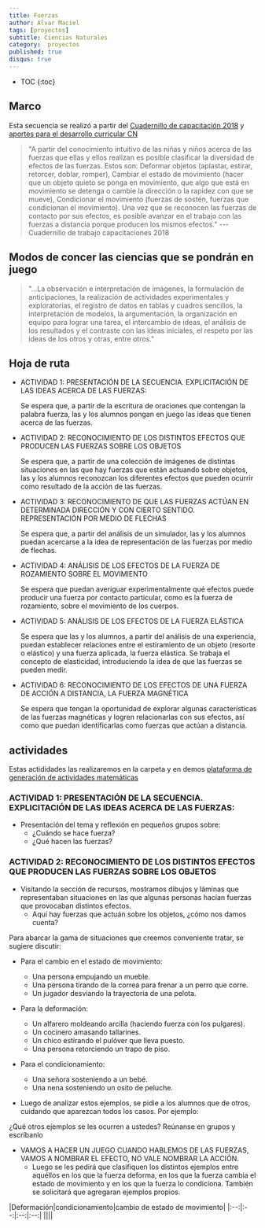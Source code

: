 ```yaml
---
title: Fuerzas
author: Alvar Maciel
tags: [proyectos]
subtitle: Ciencias Naturales
category:  proyectos
published: true
disqus: true
---
```

* TOC
{:toc}

## Marco
Esta secuencia se realizó a partir del [Cuadernillo de capacitación 2018](https://docs.wixstatic.com/ugd/9a7535_315a4e70bd7e4aeea1c696929ecdc822.pdf) y [aportes para el desarrollo curricular CN](http://www.buenosaires.gob.ar/areas/educacion/curricula/pdf/primaria/aportes/areas/naturales/fuerzas_y_movimiento/cn-fuerzas_y_movimientoweb.pdf)

> "A partir del conocimiento intuitivo de las niñas y niños acerca de las fuerzas que ellas y ellos realizan es posible clasificar la diversidad de efectos de las fuerzas. Estos son: Deformar objetos (aplastar, estirar, retorcer, doblar, romper), Cambiar el estado de movimiento (hacer que un objeto quieto se ponga en movimiento, que algo que está en movimiento se detenga o cambie la dirección o la rapidez con que se mueve), Condicionar el movimiento (fuerzas de sostén, fuerzas que condicionan el movimiento).
Una vez que se reconocen las fuerzas de contacto por sus efectos, es posible avanzar en el trabajo con las fuerzas a distancia porque producen los mismos efectos."
--- Cuadernillo de trabajo capacitaciones 2018

## Modos de concer las ciencias que se pondrán en juego
> "...La observación e interpretación de imágenes, la formulación de anticipaciones, la realización de actividades experimentales y exploratorias, el registro de datos en tablas y cuadros sencillos, la interpretación de modelos, la argumentación, la organización en equipo para lograr una tarea, el intercambio de ideas, el análisis de los resultados y el contraste con las ideas iniciales, el respeto por las ideas de los otros y otras, entre otros."

## Hoja de ruta

* ACTIVIDAD 1: PRESENTACIÓN DE LA SECUENCIA. EXPLICITACIÓN DE LAS IDEAS ACERCA
DE LAS FUERZAS:

  Se espera que, a partir de la escritura de oraciones que contengan la palabra fuerza, las y los alumnos pongan en juego las ideas que tienen acerca de las fuerzas.
* ACTIVIDAD 2: RECONOCIMIENTO DE LOS DISTINTOS EFECTOS QUE PRODUCEN LAS FUERZAS SOBRE LOS OBJETOS

  Se espera que, a partir de una colección de imágenes de distintas situaciones en las que hay fuerzas que están actuando sobre objetos, las y los alumnos reconozcan los diferentes efectos que pueden ocurrir como resultado de la acción de las fuerzas.
* ACTIVIDAD 3: RECONOCIMIENTO DE QUE LAS FUERZAS ACTÚAN EN DETERMINADA DIRECCIÓN Y CON CIERTO SENTIDO. REPRESENTACIÓN POR MEDIO DE FLECHAS

  Se espera que, a partir del análisis de un simulador, las y los alumnos puedan acercarse a la idea de representación de las fuerzas por medio de flechas.
* ACTIVIDAD 4: ANÁLISIS DE LOS EFECTOS DE LA FUERZA DE ROZAMIENTO SOBRE EL MOVIMIENTO

  Se espera que puedan averiguar experimentalmente qué efectos puede producir una fuerza por contacto particular, como es la fuerza de rozamiento, sobre el movimiento de los cuerpos.

* ACTIVIDAD 5: ANÁLISIS DE LOS EFECTOS DE LA FUERZA ELÁSTICA

  Se espera que las y los alumnos, a partir del análisis de una experiencia, puedan establecer relaciones entre el estiramiento de un objeto (resorte o elástico) y una fuerza aplicada, la fuerza elástica. Se trabaja el concepto de elasticidad, introduciendo la idea de que las fuerzas se pueden medir.

* ACTIVIDAD 6: RECONOCIMIENTO DE LOS EFECTOS DE UNA FUERZA DE ACCIÓN A DISTANCIA, LA FUERZA MAGNÉTICA

  Se espera que tengan la oportunidad de explorar algunas características de las fuerzas magnéticas y logren relacionarlas con sus efectos, así como que puedan identificarlas como fuerzas que actúan a distancia.

## actividades
Estas actididades las realizaremos en la carpeta y en demos [plataforma de generación de actividades matemáticas](https://student.desmos.com?prepopulateCode)



### ACTIVIDAD 1: PRESENTACIÓN DE LA SECUENCIA. EXPLICITACIÓN DE LAS IDEAS ACERCA DE LAS FUERZAS:

* Presentación del tema y reflexión en pequeños grupos sobre:
  * ¿Cuándo se hace fuerza?
  * ¿Qué hacen las fuerzas?

### ACTIVIDAD 2: RECONOCIMIENTO DE LOS DISTINTOS EFECTOS QUE PRODUCEN LAS FUERZAS SOBRE LOS OBJETOS

* Visitando la sección de recursos, mostramos dibujos y láminas que representaban situaciones en las que algunas personas hacían fuerzas  que  provocaban  distintos  efectos.
  * Aquí hay fuerzas que actuán sobre los objetos, ¿cómo nos damos cuenta?

Para abarcar la gama de situaciones que creemos conveniente tratar, se sugiere discutir:

* Para el cambio en el estado de movimiento:
  * Una persona empujando un mueble.
  * Una persona tirando de la correa para frenar a un perro que corre.
  * Un jugador desviando la trayectoria de una pelota.

* Para la deformación:

  * Un alfarero moldeando arcilla (haciendo fuerza con los pulgares).
  * Un cocinero amasando tallarines.
  * Un chico estirando el pulóver que lleva puesto.
  * Una persona retorciendo un trapo de piso.

* Para el condicionamiento:

  * Una señora sosteniendo a un bebé.
  * Una nena sosteniendo un osito de peluche.

* Luego de analizar estos ejemplos, se pidie a los alumnos que de otros, cuidando que aparezcan todos los casos. Por ejemplo:

¿Qué otros ejemplos se les ocurren a ustedes? Reúnanse en grupos y escríbanlo

* VAMOS  A  HACER  UN  JUEGO CUANDO  HABLEMOS  DE  LAS  FUERZAS, VAMOS  A NOMBRAR EL EFECTO, NO VALE NOMBRAR LA ACCIÓN.
  * Luego  se  les  pedirá  que  clasifiquen  los  distintos ejemplos  entre  aquéllos  en  los  que  la  fuerza deforma, en  los  que  la  fuerza  cambia  el  estado de movimiento y en los que la fuerza lo condiciona. También  se  solicitará  que  agregaran  ejemplos propios.

|Deformación|condicionamiento|cambio de estado de movimiento|
|:--:|:--:|:--:|:--:|
||||
